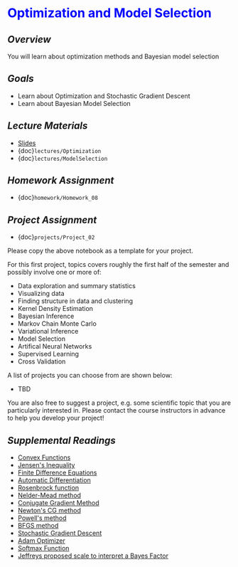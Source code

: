 # <span style="color: blue;"><b>Optimization and Model Selection</b></span>

## *Overview*
You will learn about optimization methods and Bayesian model selection

## *Goals*
* Learn about Optimization and Stochastic Gradient Descent
* Learn about Bayesian Model Selection

## *Lecture Materials*
* [Slides](https://docs.google.com/presentation/d/1KshmOwKTWptL-3PASHrW6WT2PkH2ltU-XwoYOflhKQk/edit?usp=sharing)
* {doc}`lectures/Optimization`
* {doc}`lectures/ModelSelection`

## *Homework Assignment*
* {doc}`homework/Homework_08`

## *Project Assignment*
* {doc}`projects/Project_02`

Please copy the above notebook as a template for your project.

For this first project, topics covers roughly the first half of the semester and possibly involve one or more of:
* Data exploration and summary statistics
* Visualizing data
* Finding structure in data and clustering
* Kernel Density Estimation
* Bayesian Inference
* Markov Chain Monte Carlo
* Variational Inference
* Model Selection
* Artifical Neural Networks
* Supervised Learning
* Cross Validation

A list of projects you can choose from are shown below:
* TBD

You are also free to suggest a project, e.g. some scientific topic that you are particularly interested in. Please contact the course instructors in advance to help you develop your project!

## *Supplemental Readings*
* [Convex Functions](https://en.wikipedia.org/wiki/Convex_function)
* [Jensen's Inequality](https://en.wikipedia.org/wiki/Jensen's_inequality)
* [Finite Difference Equations](https://en.wikipedia.org/wiki/Finite_difference)
* [Automatic Differentiation](https://en.wikipedia.org/wiki/Automatic_differentiation)
* [Rosenbrock function](https://en.wikipedia.org/wiki/Rosenbrock_function)
* [Nelder-Mead method](https://en.wikipedia.org/wiki/Nelder–Mead_method)
* [Conjugate Gradient Method](https://en.wikipedia.org/wiki/Conjugate_gradient_method)
* [Newton's CG method](https://en.wikipedia.org/wiki/Newton's_method_in_optimization)
* [Powell's method](https://en.wikipedia.org/wiki/Powell's_method)
* [BFGS method](https://en.wikipedia.org/wiki/Broyden-Fletcher-Goldfarb-Shanno_algorithm)
* [Stochastic Gradient Descent](https://en.wikipedia.org/wiki/Stochastic_gradient_descent)
* [Adam Optimizer](https://arxiv.org/abs/1412.6980)
* [Softmax Function](https://en.wikipedia.org/wiki/Softmax_function)
* [Jeffreys proposed scale to interpret a Bayes Factor](https://en.wikipedia.org/wiki/Bayes_factor#Interpretation)
